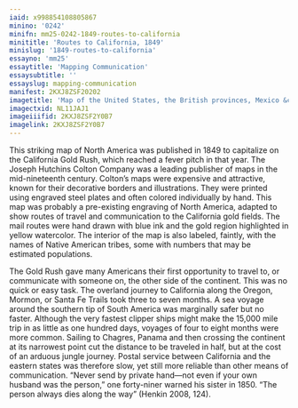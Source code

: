 ```yaml
---
iaid: x998854108805867
minino: '0242'
minifn: mm25-0242-1849-routes-to-california
minititle: 'Routes to California, 1849'
minislug: '1849-routes-to-california'
essayno: 'mm25'
essaytitle: 'Mapping Communication'
essaysubtitle: ''
essayslug: mapping-communication
manifest: 2KXJ8ZSF20202
imagetitle: 'Map of the United States, the British provinces, Mexico &c. : showing the routes of the U.S. mail steam packets to California, and a plan of the Gold...'
imagectxid: NL11JAJ1
imageiiifid: 2KXJ8ZSF2Y0B7
imagelink: 2KXJ8ZSF2Y0B7
---
```

This striking map of North America was published in 1849 to capitalize on the California Gold Rush, which reached a fever pitch in that year. The Joseph Hutchins Colton Company was a leading publisher of maps in the mid-nineteenth century. Colton’s maps were expensive and attractive, known for their decorative borders and illustrations. They were printed using engraved steel plates and often colored individually by hand. This map was probably a pre-existing engraving of North America, adapted to show routes of travel and communication to the California gold fields. The mail routes were hand drawn with blue ink and the gold region highlighted in yellow watercolor. The interior of the map is also labeled, faintly, with the names of Native American tribes, some with numbers that may be estimated populations. 

The Gold Rush gave many Americans their first opportunity to travel to, or communicate with someone on, the other side of the continent. This was no quick or easy task. The overland journey to California along the Oregon, Mormon, or Santa Fe Trails took three to seven months. A sea voyage around the southern tip of South America was marginally safer but no faster. Although the very fastest clipper ships might make the 15,000 mile trip in as little as one hundred days, voyages of four to eight months were more common. Sailing to Chagres, Panama and then crossing the continent at its narrowest point cut the distance to be traveled in half, but at the cost of an arduous jungle journey. Postal service between California and the eastern states was therefore slow, yet still more reliable than other means of communication. “Never send by private hand—not even if your own husband was the person,” one forty-niner warned his sister in 1850. “The person always dies along the way” (Henkin 2008, 124).

